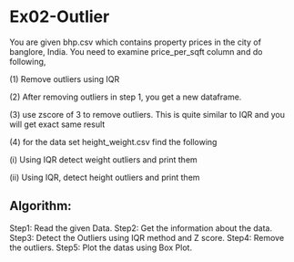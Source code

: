 # Ex02-Outlier
You are given bhp.csv which contains property prices in the city of banglore, India. You need to examine price_per_sqft column and do following,

(1) Remove outliers using IQR

(2) After removing outliers in step 1, you get a new dataframe.

(3) use zscore of 3 to remove outliers. This is quite similar to IQR and you will get exact same result

(4) for the data set height_weight.csv find the following

(i) Using IQR detect weight outliers and print them

(ii) Using IQR, detect height outliers and print them

## Algorithm:
  Step1: Read the given Data.
  Step2: Get the information about the data.
  Step3: Detect the Outliers using IQR method and Z score.
  Step4: Remove the outliers.
  Step5: Plot the datas using Box Plot.

